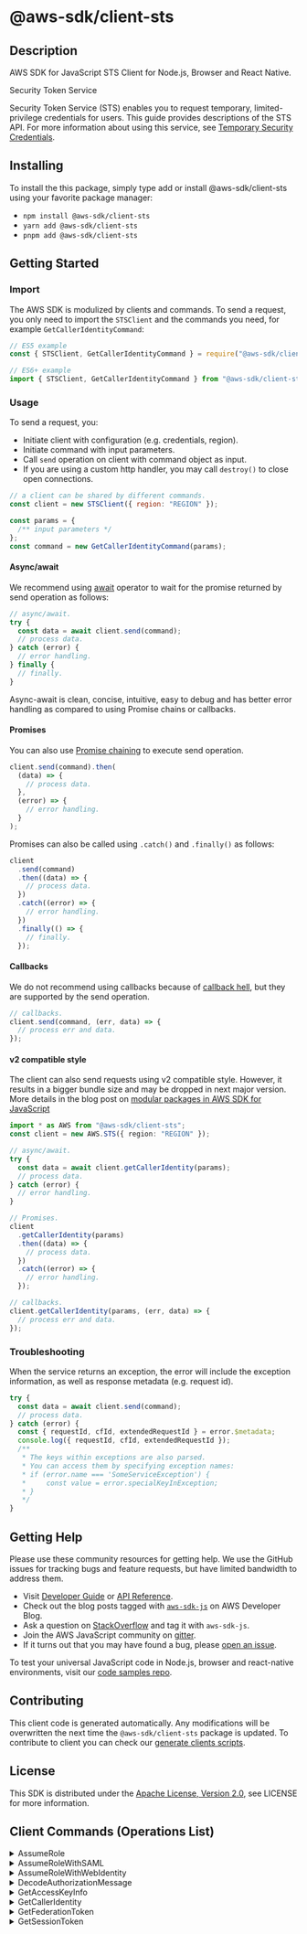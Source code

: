<!-- generated file, do not edit directly -->

# @aws-sdk/client-sts

## Description

AWS SDK for JavaScript STS Client for Node.js, Browser and React Native.

<fullname>Security Token Service</fullname>

<p>Security Token Service (STS) enables you to request temporary, limited-privilege
credentials for users. This guide provides descriptions of the STS API. For
more information about using this service, see <a href="https://docs.aws.amazon.com/IAM/latest/UserGuide/id_credentials_temp.html">Temporary Security Credentials</a>.</p>

## Installing

To install the this package, simply type add or install @aws-sdk/client-sts
using your favorite package manager:

- `npm install @aws-sdk/client-sts`
- `yarn add @aws-sdk/client-sts`
- `pnpm add @aws-sdk/client-sts`

## Getting Started

### Import

The AWS SDK is modulized by clients and commands.
To send a request, you only need to import the `STSClient` and
the commands you need, for example `GetCallerIdentityCommand`:

```js
// ES5 example
const { STSClient, GetCallerIdentityCommand } = require("@aws-sdk/client-sts");
```

```ts
// ES6+ example
import { STSClient, GetCallerIdentityCommand } from "@aws-sdk/client-sts";
```

### Usage

To send a request, you:

- Initiate client with configuration (e.g. credentials, region).
- Initiate command with input parameters.
- Call `send` operation on client with command object as input.
- If you are using a custom http handler, you may call `destroy()` to close open connections.

```js
// a client can be shared by different commands.
const client = new STSClient({ region: "REGION" });

const params = {
  /** input parameters */
};
const command = new GetCallerIdentityCommand(params);
```

#### Async/await

We recommend using [await](https://developer.mozilla.org/en-US/docs/Web/JavaScript/Reference/Operators/await)
operator to wait for the promise returned by send operation as follows:

```js
// async/await.
try {
  const data = await client.send(command);
  // process data.
} catch (error) {
  // error handling.
} finally {
  // finally.
}
```

Async-await is clean, concise, intuitive, easy to debug and has better error handling
as compared to using Promise chains or callbacks.

#### Promises

You can also use [Promise chaining](https://developer.mozilla.org/en-US/docs/Web/JavaScript/Guide/Using_promises#chaining)
to execute send operation.

```js
client.send(command).then(
  (data) => {
    // process data.
  },
  (error) => {
    // error handling.
  }
);
```

Promises can also be called using `.catch()` and `.finally()` as follows:

```js
client
  .send(command)
  .then((data) => {
    // process data.
  })
  .catch((error) => {
    // error handling.
  })
  .finally(() => {
    // finally.
  });
```

#### Callbacks

We do not recommend using callbacks because of [callback hell](http://callbackhell.com/),
but they are supported by the send operation.

```js
// callbacks.
client.send(command, (err, data) => {
  // process err and data.
});
```

#### v2 compatible style

The client can also send requests using v2 compatible style.
However, it results in a bigger bundle size and may be dropped in next major version. More details in the blog post
on [modular packages in AWS SDK for JavaScript](https://aws.amazon.com/blogs/developer/modular-packages-in-aws-sdk-for-javascript/)

```ts
import * as AWS from "@aws-sdk/client-sts";
const client = new AWS.STS({ region: "REGION" });

// async/await.
try {
  const data = await client.getCallerIdentity(params);
  // process data.
} catch (error) {
  // error handling.
}

// Promises.
client
  .getCallerIdentity(params)
  .then((data) => {
    // process data.
  })
  .catch((error) => {
    // error handling.
  });

// callbacks.
client.getCallerIdentity(params, (err, data) => {
  // process err and data.
});
```

### Troubleshooting

When the service returns an exception, the error will include the exception information,
as well as response metadata (e.g. request id).

```js
try {
  const data = await client.send(command);
  // process data.
} catch (error) {
  const { requestId, cfId, extendedRequestId } = error.$metadata;
  console.log({ requestId, cfId, extendedRequestId });
  /**
   * The keys within exceptions are also parsed.
   * You can access them by specifying exception names:
   * if (error.name === 'SomeServiceException') {
   *     const value = error.specialKeyInException;
   * }
   */
}
```

## Getting Help

Please use these community resources for getting help.
We use the GitHub issues for tracking bugs and feature requests, but have limited bandwidth to address them.

- Visit [Developer Guide](https://docs.aws.amazon.com/sdk-for-javascript/v3/developer-guide/welcome.html)
  or [API Reference](https://docs.aws.amazon.com/AWSJavaScriptSDK/v3/latest/index.html).
- Check out the blog posts tagged with [`aws-sdk-js`](https://aws.amazon.com/blogs/developer/tag/aws-sdk-js/)
  on AWS Developer Blog.
- Ask a question on [StackOverflow](https://stackoverflow.com/questions/tagged/aws-sdk-js) and tag it with `aws-sdk-js`.
- Join the AWS JavaScript community on [gitter](https://gitter.im/aws/aws-sdk-js-v3).
- If it turns out that you may have found a bug, please [open an issue](https://github.com/aws/aws-sdk-js-v3/issues/new/choose).

To test your universal JavaScript code in Node.js, browser and react-native environments,
visit our [code samples repo](https://github.com/aws-samples/aws-sdk-js-tests).

## Contributing

This client code is generated automatically. Any modifications will be overwritten the next time the `@aws-sdk/client-sts` package is updated.
To contribute to client you can check our [generate clients scripts](https://github.com/aws/aws-sdk-js-v3/tree/main/scripts/generate-clients).

## License

This SDK is distributed under the
[Apache License, Version 2.0](http://www.apache.org/licenses/LICENSE-2.0),
see LICENSE for more information.

## Client Commands (Operations List)

<details>
<summary>
AssumeRole
</summary>

[Command API Reference](https://docs.aws.amazon.com/AWSJavaScriptSDK/v3/latest/clients/client-sts/classes/assumerolecommand.html) / [Input](https://docs.aws.amazon.com/AWSJavaScriptSDK/v3/latest/clients/client-sts/interfaces/assumerolecommandinput.html) / [Output](https://docs.aws.amazon.com/AWSJavaScriptSDK/v3/latest/clients/client-sts/interfaces/assumerolecommandoutput.html)

</details>
<details>
<summary>
AssumeRoleWithSAML
</summary>

[Command API Reference](https://docs.aws.amazon.com/AWSJavaScriptSDK/v3/latest/clients/client-sts/classes/assumerolewithsamlcommand.html) / [Input](https://docs.aws.amazon.com/AWSJavaScriptSDK/v3/latest/clients/client-sts/interfaces/assumerolewithsamlcommandinput.html) / [Output](https://docs.aws.amazon.com/AWSJavaScriptSDK/v3/latest/clients/client-sts/interfaces/assumerolewithsamlcommandoutput.html)

</details>
<details>
<summary>
AssumeRoleWithWebIdentity
</summary>

[Command API Reference](https://docs.aws.amazon.com/AWSJavaScriptSDK/v3/latest/clients/client-sts/classes/assumerolewithwebidentitycommand.html) / [Input](https://docs.aws.amazon.com/AWSJavaScriptSDK/v3/latest/clients/client-sts/interfaces/assumerolewithwebidentitycommandinput.html) / [Output](https://docs.aws.amazon.com/AWSJavaScriptSDK/v3/latest/clients/client-sts/interfaces/assumerolewithwebidentitycommandoutput.html)

</details>
<details>
<summary>
DecodeAuthorizationMessage
</summary>

[Command API Reference](https://docs.aws.amazon.com/AWSJavaScriptSDK/v3/latest/clients/client-sts/classes/decodeauthorizationmessagecommand.html) / [Input](https://docs.aws.amazon.com/AWSJavaScriptSDK/v3/latest/clients/client-sts/interfaces/decodeauthorizationmessagecommandinput.html) / [Output](https://docs.aws.amazon.com/AWSJavaScriptSDK/v3/latest/clients/client-sts/interfaces/decodeauthorizationmessagecommandoutput.html)

</details>
<details>
<summary>
GetAccessKeyInfo
</summary>

[Command API Reference](https://docs.aws.amazon.com/AWSJavaScriptSDK/v3/latest/clients/client-sts/classes/getaccesskeyinfocommand.html) / [Input](https://docs.aws.amazon.com/AWSJavaScriptSDK/v3/latest/clients/client-sts/interfaces/getaccesskeyinfocommandinput.html) / [Output](https://docs.aws.amazon.com/AWSJavaScriptSDK/v3/latest/clients/client-sts/interfaces/getaccesskeyinfocommandoutput.html)

</details>
<details>
<summary>
GetCallerIdentity
</summary>

[Command API Reference](https://docs.aws.amazon.com/AWSJavaScriptSDK/v3/latest/clients/client-sts/classes/getcalleridentitycommand.html) / [Input](https://docs.aws.amazon.com/AWSJavaScriptSDK/v3/latest/clients/client-sts/interfaces/getcalleridentitycommandinput.html) / [Output](https://docs.aws.amazon.com/AWSJavaScriptSDK/v3/latest/clients/client-sts/interfaces/getcalleridentitycommandoutput.html)

</details>
<details>
<summary>
GetFederationToken
</summary>

[Command API Reference](https://docs.aws.amazon.com/AWSJavaScriptSDK/v3/latest/clients/client-sts/classes/getfederationtokencommand.html) / [Input](https://docs.aws.amazon.com/AWSJavaScriptSDK/v3/latest/clients/client-sts/interfaces/getfederationtokencommandinput.html) / [Output](https://docs.aws.amazon.com/AWSJavaScriptSDK/v3/latest/clients/client-sts/interfaces/getfederationtokencommandoutput.html)

</details>
<details>
<summary>
GetSessionToken
</summary>

[Command API Reference](https://docs.aws.amazon.com/AWSJavaScriptSDK/v3/latest/clients/client-sts/classes/getsessiontokencommand.html) / [Input](https://docs.aws.amazon.com/AWSJavaScriptSDK/v3/latest/clients/client-sts/interfaces/getsessiontokencommandinput.html) / [Output](https://docs.aws.amazon.com/AWSJavaScriptSDK/v3/latest/clients/client-sts/interfaces/getsessiontokencommandoutput.html)

</details>
